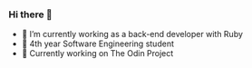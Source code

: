 ### Hi there 👋

- 🔭 I’m currently working as a back-end developer with Ruby 
- 📕 4th year Software Engineering student
- 🌱 Currently working on The Odin Project
